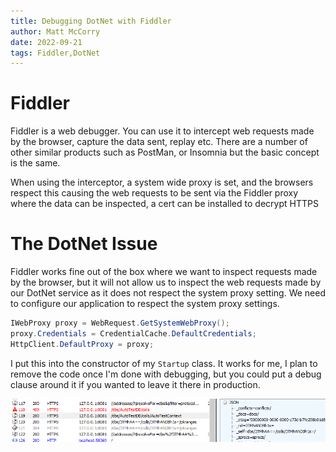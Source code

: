 ```yaml
---
title: Debugging DotNet with Fiddler
author: Matt McCorry
date: 2022-09-21
tags: Fiddler,DotNet
---
```


# Fiddler

Fiddler is a web debugger. You can use it to intercept web requests made by the browser, capture the data sent, replay etc. There are a number of other similar products such as PostMan, or Insomnia but the basic concept is the same.

When using the interceptor, a system wide proxy is set, and the browsers respect this causing the web requests to be sent via the Fiddler proxy where the data can be inspected, a cert can be installed to decrypt HTTPS

# The DotNet Issue

Fiddler works fine out of the box where we want to inspect requests made by the browser, but it will not allow us to inspect the web requests made by our DotNet service as it does not respect the system proxy setting. We need to configure our application to respect the system proxy settings.

```csharp
IWebProxy proxy = WebRequest.GetSystemWebProxy();
proxy.Credentials = CredentialCache.DefaultCredentials;
HttpClient.DefaultProxy = proxy;
```

I put this into the constructor of my `Startup` class. It works for me, I plan to remove the code once I'm done with debugging, but you could put a debug clause around it if you wanted to leave it there in production.

![Fiddler](./images/Fiddler.png)

